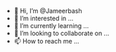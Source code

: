 - 👋 Hi, I’m @Jameerbash
- 👀 I’m interested in ...
- 🌱 I’m currently learning ...
- 💞️ I’m looking to collaborate on ...
- 📫 How to reach me ...

<!---
Jameerbash/Jameerbash is a ✨ special ✨ repository because its `README.md` (this file) appears on your GitHub profile.
You can click the Preview link to take a look at your changes.
--->
